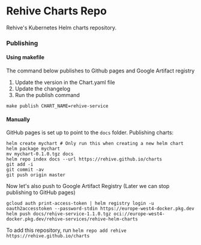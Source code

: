 # Rehive Charts Repo

Rehive's Kubernetes Helm charts repository.


### Publishing

#### Using makefile
The command below publishes to Github pages and Google Artifact registry  

1. Update the version in the Chart.yaml file
2. Update the changelog
3. Run the publish command
```
make publish CHART_NAME=rehive-service
```

#### Manually

GitHub pages is set up to point to the `docs` folder. Publishing charts:

```console
helm create mychart # Only run this when creating a new helm chart
helm package mychart
mv mychart-0.1.0.tgz docs
helm repo index docs --url https://rehive.github.io/charts
git add -i
git commit -av
git push origin master
```
Now let's also push to Google Artifact Registry (Later we can stop publishing to GitHub pages)

```console
gcloud auth print-access-token | helm registry login -u oauth2accesstoken --password-stdin https://europe-west4-docker.pkg.dev
helm push docs/rehive-service-1.1.0.tgz oci://europe-west4-docker.pkg.dev/rehive-services/rehive-helm-charts
```

To add this repository, run `helm repo add rehive
https://rehive.github.io/charts`

